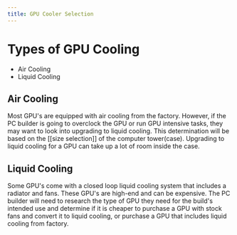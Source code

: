 ```yaml
---
title: GPU Cooler Selection
---
```

# Types of GPU Cooling

* Air Cooling
* Liquid Cooling
## Air Cooling

Most GPU's are equipped with air cooling from the factory. However, if the PC builder is going to overclock the GPU or run GPU intensive tasks, they may want to look into upgrading to liquid cooling. This determination will be based on the [[size selection]] of the computer tower(case). Upgrading to liquid cooling for a GPU can take up a lot of room inside the case. 

## Liquid Cooling

Some GPU's come with a closed loop liquid cooling system that includes a radiator and fans. These GPU's are high-end and can be expensive. The PC builder will need to research the type of GPU they need for the build's intended use and determine if it is cheaper to purchase a GPU with stock fans and convert it to liquid cooling, or purchase a GPU that includes liquid cooling from factory. 